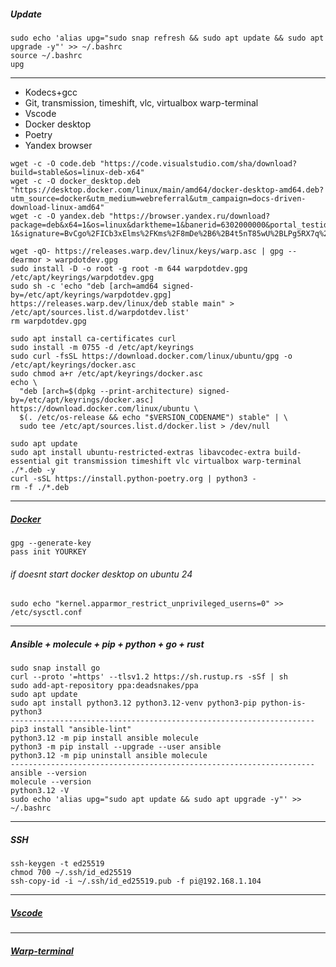 ##### Update
```
sudo echo 'alias upg="sudo snap refresh && sudo apt update && sudo apt upgrade -y"' >> ~/.bashrc
source ~/.bashrc
upg
```
--------------------------------------------------------------------
- Kodecs+gcc
- Git, transmission, timeshift, vlc, virtualbox warp-terminal
- Vscode
- Docker desktop
- Poetry
- Yandex browser
```
wget -c -O code.deb "https://code.visualstudio.com/sha/download?build=stable&os=linux-deb-x64"
wget -c -O docker_desktop.deb "https://desktop.docker.com/linux/main/amd64/docker-desktop-amd64.deb?utm_source=docker&utm_medium=webreferral&utm_campaign=docs-driven-download-linux-amd64"
wget -c -O yandex.deb "https://browser.yandex.ru/download?package=deb&x64=1&os=linux&darktheme=1&banerid=6302000000&portal_testids=1114347%2F-1&signature=BvCgo%2FICb3xElms%2FKms%2F8mDe%2B6%2B4t5nT85wU%2BLPg5RX7q%2FN1k2Wr6kAVMgikE18me3mSyZbxtFMUn29N7GhN1Q%3D%3D"

wget -qO- https://releases.warp.dev/linux/keys/warp.asc | gpg --dearmor > warpdotdev.gpg
sudo install -D -o root -g root -m 644 warpdotdev.gpg /etc/apt/keyrings/warpdotdev.gpg
sudo sh -c 'echo "deb [arch=amd64 signed-by=/etc/apt/keyrings/warpdotdev.gpg] https://releases.warp.dev/linux/deb stable main" > /etc/apt/sources.list.d/warpdotdev.list'
rm warpdotdev.gpg

sudo apt install ca-certificates curl
sudo install -m 0755 -d /etc/apt/keyrings
sudo curl -fsSL https://download.docker.com/linux/ubuntu/gpg -o /etc/apt/keyrings/docker.asc
sudo chmod a+r /etc/apt/keyrings/docker.asc
echo \
  "deb [arch=$(dpkg --print-architecture) signed-by=/etc/apt/keyrings/docker.asc] https://download.docker.com/linux/ubuntu \
  $(. /etc/os-release && echo "$VERSION_CODENAME") stable" | \
  sudo tee /etc/apt/sources.list.d/docker.list > /dev/null

sudo apt update
sudo apt install ubuntu-restricted-extras libavcodec-extra build-essential git transmission timeshift vlc virtualbox warp-terminal ./*.deb -y
curl -sSL https://install.python-poetry.org | python3 -
rm -f ./*.deb
```
--------------------------------------------------------------------
##### [Docker](https://docs.docker.com/desktop/install/ubuntu/#install-docker-desktop)
```
gpg --generate-key
pass init YOURKEY
```
###### if doesnt start docker desktop on ubuntu 24
```
sudo echo "kernel.apparmor_restrict_unprivileged_userns=0" >> /etc/sysctl.conf
```
--------------------------------------------------------------------

##### Ansible + molecule + pip + python + go + rust
```
sudo snap install go
curl --proto '=https' --tlsv1.2 https://sh.rustup.rs -sSf | sh
sudo add-apt-repository ppa:deadsnakes/ppa
sudo apt update
sudo apt install python3.12 python3.12-venv python3-pip python-is-python3
--------------------------------------------------------------------
pip3 install "ansible-lint"
python3.12 -m pip install ansible molecule
python3 -m pip install --upgrade --user ansible
python3.12 -m pip uninstall ansible molecule
--------------------------------------------------------------------
ansible --version
molecule --version
python3.12 -V
sudo echo 'alias upg="sudo apt update && sudo apt upgrade -y"' >> ~/.bashrc
```
--------------------------------------------------------------------
##### SSH
```
ssh-keygen -t ed25519
chmod 700 ~/.ssh/id_ed25519
ssh-copy-id -i ~/.ssh/id_ed25519.pub -f pi@192.168.1.104
```
--------------------------------------------------------------------
##### [Vscode](https://code.visualstudio.com)
--------------------------------------------------------------------
##### [Warp-terminal](https://www.warp.dev)
